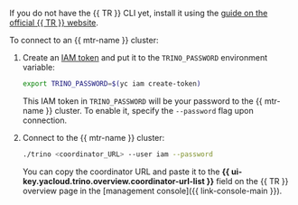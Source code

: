 If you do not have the {{ TR }} CLI yet, install it using the [guide on the official {{ TR }} website](https://trino.io/docs/current/client/cli.html#installation).

To connect to an {{ mtr-name }} cluster:

1. Create an [IAM token](../../iam/concepts/authorization/iam-token.md) and put it to the `TRINO_PASSWORD` environment variable:

   ```bash
   export TRINO_PASSWORD=$(yc iam create-token)
   ```

   This IAM token in `TRINO_PASSWORD` will be your password to the {{ mtr-name }} cluster. To enable it, specify the `--password` flag upon connection.

1. Connect to the {{ mtr-name }} cluster:

   ```bash
   ./trino <coordinator_URL> --user iam --password
   ```

   You can copy the coordinator URL and paste it to the **{{ ui-key.yacloud.trino.overview.coordinator-url-list }}** field on the {{ TR }} overview page in the [management console]({{ link-console-main }}).
